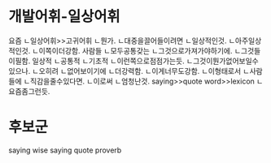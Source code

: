# 개발어휘-일상어휘
요즘
ㄴ일상어휘>>고귀어휘
ㄴ뭔가.
ㄴ대중을끌어들이려면
ㄴ일상적인것.
ㄴ아주일상적인것.
ㄴ이쪽이더강함.
사람들
ㄴ모두공통갖는
ㄴ그것으로가져가야하기에.
ㄴ그것들이필함.
일상적
ㄴ공통적
ㄴ기초적
ㄴ이런쪽으로점점가는듯.
ㄴ그것이뭔가없어보일수있으나.
ㄴ오히려
ㄴ없어보이기에
ㄴ더강력함.
ㄴ이게너무도강함.
ㄴ이형태로서
ㄴ사람들에
ㄴ직감을줄수있다면.
ㄴ이로써
ㄴ엄청난것.
saying>>quote
word>>lexicon
ㄴ요즘좀그런듯.


# 후보군
saying
wise saying
quote
proverb

